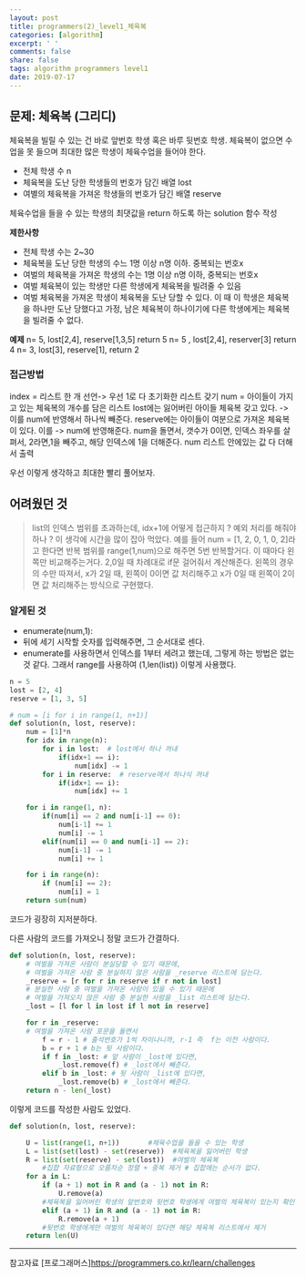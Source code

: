 ```yaml
---
layout: post
title: programmers(2)_level1_체육복
categories: [algorithm]
excerpt: ' '
comments: false
share: false
tags: algorithm programmers level1
date: 2019-07-17
---
```


## 문제: 체육복 (그리디)

체육복을 빌릴 수 있는 건 바로 앞번호 학생 혹은 바루 뒷번호 학생.
체육복이 없으면 수업을 못 들으며 최대한 많은 학생이 체육수업을 들어야 한다.

- 전체 학생 수 n
- 체육복을 도난 당한 학생들의 번호가 담긴 배열 lost
- 여별의 체육복을 가져온 학생들의 번호가 담긴 배열 reserve

체육수업을 들을 수 있는 학생의 최댓값을 return 하도록 하는 solution 함수 작성

**제한사항**

- 전체 학생 수는 2~30
- 체육복을 도난 당한 학생의 수느 1명 이상 n명 이하. 중복되는 번호x
- 여벌의 체육복을 가져온 학생의 수는 1명 이상 n명 이하, 중복되는 번호x
- 여벌 체육복이 있는 학생만 다른 학생에게 체육복을 빌려줄 수 있음
- 여벌 체육복을 가져온 학생이 체육복을 도난 당할 수 있다. 이 때 이 학생은 체육복을 하나만 도난 당했다고 가정, 남은 체육복이 하나이기에 다른 학생에게는 체육복을 빌려줄 수 없다.

**예제**
n= 5, lost[2,4], reserve[1,3,5] return 5
n= 5 , lost[2,4], reserver[3] return 4
n= 3, lost[3], reserve[1], return 2

### 접근방법

index = 리스트 한 개 선언-> 우선 1로 다 초기화한 리스트 갖기
num = 아이들이 가지고 있는 체육복의 개수를 담은 리스트
lost에는 잃어버린 아이들 체육복 갖고 있다. -> 이를 num에 반영해서 하나씩 빼준다.
reserve에는 아이들이 여분으로 가져온 체육복이 있다. 이를 -> num에 반영해준다.
num을 돌면서, 갯수가 0이면, 인덱스 좌우를 살펴서, 2라면,1을 빼주고, 해당 인덱스에 1을 더해준다.
num 리스트 안에있는 값 다 더해서 출력

우선 이렇게 생각하고 최대한 빨리 풀어보자.

## 어려웠던 것

> list의 인덱스 범위를 초과하는데, idx+1에 어떻게 접근하지 ? 예외 처리를 해줘야하나 ? 이 생각에 시간을 많이 잡아 먹았다.
> 예를 들어 num = [1, 2, 0, 1, 0, 2]라고 한다면
> 반복 범위를 range(1,num)으로 해주면 5번 반복할거다. 이 때마다 왼쪽만 비교해주는거다. 2,0일 때 차례대로 if문 걸어줘서 계산해준다.
> 왼쪽의 경우의 수만 따져서, x가 2일 때, 왼쪽이 0이면 값 처리해주고
> x가 0일 때 왼쪽이 2이면 값 처리해주는 방식으로 구현했다.

### 알게된 것

- enumerate(num,1):
- 뒤에 세기 시작할 숫자를 입력해주면, 그 순서대로 센다.
- enumerate를 사용하면서 인덱스를 1부터 세려고 했는데, 그렇게 하는 방법은 없는 것 같다. 그래서 range를 사용하여 (1,len(list)) 이렇게 사용했다.

```python
n = 5
lost = [2, 4]
reserve = [1, 3, 5]

# num = [i for i in range(1, n+1)]
def solution(n, lost, reserve):
    num = [1]*n
    for idx in range(n):
        for i in lost:  # lost에서 하나 꺼내
            if(idx+1 == i):
                num[idx] -= 1
        for i in reserve:  # reserve에서 하나식 꺼내
            if(idx+1 == i):
                num[idx] += 1

    for i in range(1, n):
        if(num[i] == 2 and num[i-1] == 0):
            num[i-1] += 1
            num[i] -= 1
        elif(num[i] == 0 and num[i-1] == 2):
            num[i-1] -= 1
            num[i] += 1

    for i in range(n):
        if (num[i] == 2):
            num[i] = 1
    return sum(num)
```

코드가 굉장히 지저분하다.

다른 사람의 코드를 가져오니 정말 코드가 간결하다.

```python
def solution(n, lost, reserve):
    # 여벌을 가져온 사람이 분실당할 수 있기 때문에,
    # 여벌을 가져온 사람 중 분실하지 않은 사람을 _reserve 리스트에 담는다.
    _reserve = [r for r in reserve if r not in lost]
    # 분실한 사람 중 여벌을 가져온 사람이 있을 수 있기 때문에
    # 여벌을 가져오지 않은 사람 중 분실한 사람을 _list 리스트에 담는다.
    _lost = [l for l in lost if l not in reserve]

    for r in _reserve:
    # 여벌을 가져온 사람 포문을 돌면서
        f = r - 1 # 출석번호가 1씩 차이나니까, r-1 즉  f는 이전 사람이다.
        b = r + 1 # b는 뒷 사람이다.
        if f in _lost: # 앞 사람이 _lost에 있다면,
            _lost.remove(f) # _lost에서 빼준다.
        elif b in _lost: # 뒷 사람이 _list에 있다면,
            _lost.remove(b) # _lost에서 빼준다.
    return n - len(_lost)
```

이렇게 코드를 작성한 사람도 있었다.

```python
def solution(n, lost, reserve):

    U = list(range(1, n+1))       #체육수업을 들을 수 있는 학생
    L = list(set(lost) - set(reserve))  #체육복을 잃어버린 학생
    R = list(set(reserve) - set(lost))  #여벌의 체육복
        #집합 자료형으로 오름차순 정렬 + 중복 제거 # 집합에는 순서가 없다.
    for a in L:
        if (a + 1) not in R and (a - 1) not in R:
            U.remove(a)
        #체육복을 잃어버린 학생의 앞번호와 뒷번호 학생에게 여벌의 체육복이 있는지 확인 없을시 체육수업에서 제외
        elif (a + 1) in R and (a - 1) not in R:
            R.remove(a + 1)
        #뒷번호 학생에게만 여벌의 체육복이 있다면 해당 체육복 리스트에서 제거
    return len(U)
```

---

참고자료
[프로그래머스]<https://programmers.co.kr/learn/challenges>
